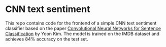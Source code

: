 # CNN text sentiment

This repo contains code for the frontend of a simple CNN text sentiment classifier based on the paper [Convolutional Neural Networks for Sentence Classification](https://aclanthology.org/D14-1181.pdf) by Yoon Kim. The model is trained on the IMDB dataset and achieves 84% accuracy on the test set.
